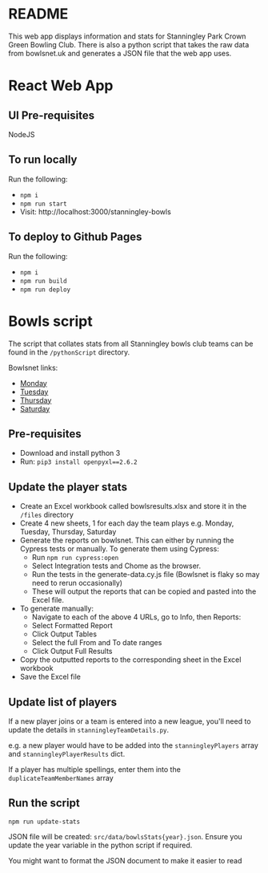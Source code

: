 # README

This web app displays information and stats for Stanningley Park Crown Green Bowling Club.
There is also a python script that takes the raw data from bowlsnet.uk and generates a JSON file that the web app uses.

# React Web App
## UI Pre-requisites
NodeJS

## To run locally
Run the following:
* `npm i`
* `npm run start`
* Visit: http://localhost:3000/stanningley-bowls

## To deploy to Github Pages
Run the following:
* `npm i`
* `npm run build`
* `npm run deploy`

<!-- TODO Buy a domain -->
<!-- TODO Add routing? -->
<!-- TODO add a config file for things like days played, membership price, stanningley specific stuff etc. -->
<!-- TODO images load slowly -->
<!-- TODO Results layout -->

# Bowls script
The script that collates stats from all Stanningley bowls club teams can be found in the `/pythonScript` directory.

Bowlsnet links:
* [Monday](https://bowlsnet.uk/Leeds/MonComb)
* [Tuesday](https://bowlsnet.uk/LeedsParkVets/Tue)
* [Thursday](https://bowlsnet.uk/LeedsParkVets/Thu)
* [Saturday](https://bowlsnet.uk/Leeds/Sat)

## Pre-requisites
* Download and install python 3
* Run: `pip3 install openpyxl==2.6.2 `

## Update the player stats
* Create an Excel workbook called bowlsresults.xlsx and store it in the `/files` directory
* Create 4 new sheets, 1 for each day the team plays e.g. Monday, Tuesday, Thursday, Saturday
* Generate the reports on bowlsnet. This can either by running the Cypress tests or manually. To generate them using Cypress:
  * Run `npm run cypress:open`
  * Select Integration tests and Chome as the browser.
  * Run the tests in the generate-data.cy.js file (Bowlsnet is flaky so may need to rerun occasionally)
  * These will output the reports that can be copied and pasted into the Excel file.
* To generate manually:
  * Navigate to each of the above 4 URLs, go to Info, then Reports:
  * Select Formatted Report
  * Click Output Tables
  * Select the full From and To date ranges
  * Click Output Full Results
* Copy the outputted reports to the corresponding sheet in the Excel workbook
* Save the Excel file

## Update list of players
If a new player joins or a team is entered into a new league, you'll need to update the details in `stanningleyTeamDetails.py`.

e.g. a new player would have to be added into the `stanningleyPlayers` array and `stanningleyPlayerResults` dict.

If a player has multiple spellings, enter them into the `duplicateTeamMemberNames` array

## Run the script
`npm run update-stats`

JSON file will be created: `src/data/bowlsStats{year}.json`. Ensure you update the year variable in the python script if required.

You might want to format the JSON document to make it easier to read